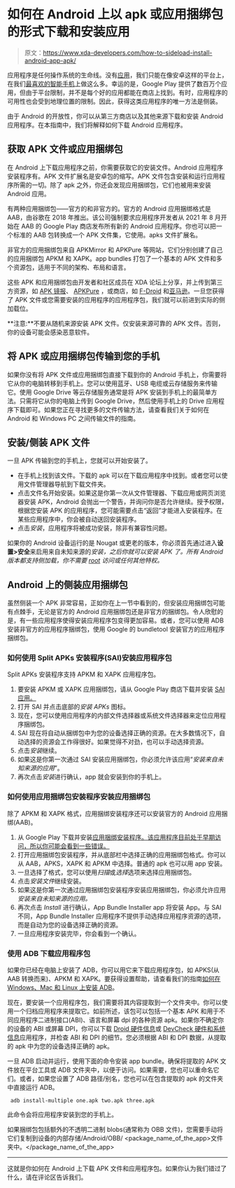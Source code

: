 # 如何在 Android 上以 apk 或应用捆绑包的形式下载和安装应用

> 原文：<https://www.xda-developers.com/how-to-sideload-install-android-app-apk/>

应用程序是任何操作系统的生命线。没有[应用](https://www.xda-developers.com/best-android-apps/)，我们只能在像安卓这样的平台上，在我们[最喜欢的智能手机](https://www.xda-developers.com/best-android-phones/)上做这么多。幸运的是，Google Play 提供了数百万个应用，但由于平台限制，并不是每个好的应用都能在商店上找到。有时，应用程序的可用性也会受到地理位置的限制。因此，获得这类应用程序的唯一方法是侧装。

由于 Android 的开放性，你可以从第三方商店以及其他来源下载和安装 Android 应用程序。在本指南中，我们将解释如何下载 Android 应用程序。

## 获取 APK 文件或应用捆绑包

在 Android 上下载应用程序之前，你需要获取它的安装文件。Android 应用程序安装程序有。APK 文件扩展名是安卓包的缩写。APK 文件包含安装和运行应用程序所需的一切。除了 apk 之外，你还会发现应用捆绑包，它们也被用来安装 Android 应用。

有两种应用捆绑包——官方的和非官方的。官方的 Android 应用捆绑格式是 AAB，由谷歌在 2018 年推出。该公司强制要求应用程序开发者从 2021 年 8 月开始在 AAB 的 Google Play 商店发布所有新的 Android 应用程序。你也可以把一个标准的 AAB 包转换成一个 APK 文件集，它使用。apks 文件扩展名。

非官方的应用捆绑包来自 APKMirror 和 APKPure 等网站，它们分别创建了自己的应用捆绑包 APKM 和 XAPK。app bundles 打包了一个基本的 APK 文件和多个资源包，适用于不同的架构、布局和语言。

这些 APK 和应用捆绑包由开发者和社区成员在 XDA 论坛上分享，并上传到第三方资源，如 [APK 镜报](https://www.apkmirror.com/)、 [APKPure](https://apkpure.com) ，或商店，如 [F-Droid](https://f-droid.org/en/) 和[亚马逊](https://www.xda-developers.com/amazon-appstore-support-android-app-bundles/)。一旦您获得了 APK 文件或您需要安装的应用程序的应用程序包，我们就可以前进到实际的侧加载位。

**注意:**不要从随机来源安装 APK 文件。仅安装来源可靠的 APK 文件。否则，你的设备可能会感染恶意软件。

## 将 APK 或应用捆绑包传输到您的手机

如果你没有将 APK 文件或应用捆绑包直接下载到你的 Android 手机上，你需要将它从你的电脑转移到手机上。您可以使用蓝牙、USB 电缆或云存储服务来传输它。使用 Google Drive 等云存储服务通常是将 APK 安装到手机上的最简单方法。只需将它从你的电脑上传到 Google Drive，然后使用手机上的 Drive 应用程序下载即可。如果您正在寻找更多的文件传输方法，请查看我们关于如何在 Android 和 Windows PC 之间传输文件的指南。

## 安装/侧装 APK 文件

一旦 APK 传输到您的手机上，您就可以开始安装了。

*   在手机上找到该文件。下载的 apk 可以在下载应用程序中找到。或者您可以使用文件管理器导航到下载文件夹。
*   点击文件名开始安装。如果这是你第一次从文件管理器、下载应用或网页浏览器安装 APK，Android 会抛出一个警告，并询问你是否允许继续。授予权限，根据您安装 APK 的应用程序，您可能需要点击“返回”才能进入安装程序。在某些应用程序中，你会被自动送回安装程序。
*   点击*安装*，应用程序将被成功安装，除非有兼容性问题。

如果你的 Android 设备运行的是 Nougat 或更老的版本，你必须首先通过进入**设置>安全**来启用来自未知来源的*安装，之后你就可以安装 APK 了。所有 Android 版本都支持侧加载，你不需要 [root](https://www.xda-developers.com/root) 访问或任何其他特权。*

## Android 上的侧装应用捆绑包

虽然侧装一个 APK 非常容易，正如你在上一节中看到的，但安装应用捆绑包可能有点棘手，无论是官方的 Android 应用捆绑包还是非官方的捆绑包。令人欣慰的是，有一些应用程序使得安装应用程序包变得更加容易。或者，您可以使用 ADB 安装非官方的应用程序捆绑包，使用 Google 的 bundletool 安装官方的应用程序捆绑包。

### 如何使用 Split APKs 安装程序(SAI)安装应用程序包

Split APKs 安装程序支持 APKM 和 XAPK 应用程序包。

1.  要安装 APKM 或 XAPK 应用捆绑包，请从 Google Play 商店下载并安装 [SAI 应用。](https://play.google.com/store/apps/details?id=com.aefyr.sai)
2.  打开 SAI 并点击底部的*安装 APKs* 图标。
3.  现在，您可以使用应用程序的内部文件选择器或系统文件选择器来定位应用程序捆绑包。
4.  SAI 现在将自动从捆绑包中为您的设备选择正确的资源。在大多数情况下，自动选择的资源会工作得很好。如果觉得不对劲，也可以手动选择资源。
5.  点击*安装*继续。
6.  如果这是你第一次通过 SAI 安装应用捆绑包，你必须允许该应用“*安装来自未知来源的应用*”。
7.  再次点击*安装*进行确认，app 就会安装到你的手机上。

### 如何使用应用捆绑包安装程序安装应用捆绑包

除了 APKM 和 XAPK 格式，应用捆绑安装程序还可以安装官方的 Android 应用捆绑(AAB)。

1.  从 Google Play 下载并安装[应用捆绑安装程序。该应用程序目前处于早期访问，所以你可能会看到一些错误。](https://play.google.com/store/apps/details?id=com.lifesavi.bundle.v2)
2.  打开应用捆绑包安装程序，并从底部栏中选择正确的应用捆绑包格式。你可以从 AAB，APKS，XAPK 和 APKM 中选择。普通的 apk 也可以用 app 安装。
3.  一旦选择了格式，您可以使用*扫描*或*选择*选项来选择应用捆绑包。
4.  点击*安装文件*继续安装。
5.  如果这是你第一次通过应用捆绑包安装程序安装应用捆绑包，你必须允许应用*安装来自未知来源的应用。*
6.  再次点击 *Install* 进行确认，App Bundle Installer app 将安装 App。与 SAI 不同，App Bundle Installer 应用程序不提供手动选择应用程序资源的选项，而是自动为您的设备选择正确的资源。
7.  一旦应用程序安装完毕，你会看到一个确认。

### 使用 ADB 下载应用程序包

如果你已经在电脑上安装了 ADB，你可以用它来下载应用程序包，如 APKS(从 AAB 转换而来)、APKM 和 XAPK。要获得设置帮助，请查看我们的指南[如何在 Windows、Mac 和 Linux 上安装 ADB](https://www.xda-developers.com/install-adb-windows-macos-linux/)。

现在，要安装一个应用程序包，我们需要将其内容提取到一个文件夹中。你可以使用一个归档应用程序来提取它。如前所述，该包可以包括一个基本 APK 和用于不同应用程序二进制接口(ABI)、语言和屏幕 dpi 的各种资源 apk。如果你不确定你的设备的 ABI 或屏幕 DPI，你可以下载 [Droid 硬件信息](https://play.google.com/store/apps/details?id=com.inkwired.droidinfo)或 [DevCheck 硬件和系统信息](https://play.google.com/store/apps/details?id=flar2.devcheck)应用程序，并检查 ABI 和 DPI 的细节。您必须根据 ABI 和 DPI 数据，从提取的 apk 中为您的设备选择正确的 apk。

一旦 ADB 启动并运行，使用下面的命令安装 app bundle。确保将提取的 APK 文件放在平台工具或 ADB 文件夹中，以便于访问。如果需要，您也可以重命名它们。或者，如果您设置了 ADB 路径/别名，您也可以在包含提取的 apk 的文件夹中直接运行 ADB。

```
 adb install-multiple one.apk two.apk three.apk 
```

此命令会将应用程序安装到您的手机上。

如果捆绑包包括额外的不透明二进制 blobs(通常称为 OBB 文件)，您需要手动将它们复制到设备的内部存储/Android/OBB/ <package_name_of_the_app>文件夹中。</package_name_of_the_app>

* * *

这就是你如何在 Android 上下载 APK 文件和应用程序包。如果你认为我们错过了什么，请在评论区告诉我们。